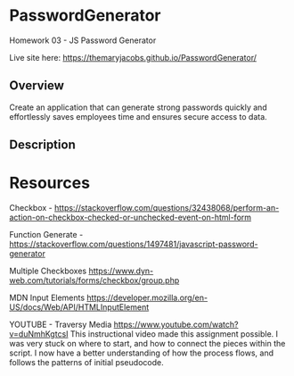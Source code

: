 # PasswordGenerator
Homework 03 - JS Password Generator

Live site here: 
https://themaryjacobs.github.io/PasswordGenerator/


## Overview
Create an application that can generate strong passwords quickly and effortlessly saves employees time and ensures secure access to data.

## Description


# Resources
Checkbox - 
https://stackoverflow.com/questions/32438068/perform-an-action-on-checkbox-checked-or-unchecked-event-on-html-form

Function Generate - 
https://stackoverflow.com/questions/1497481/javascript-password-generator

Multiple Checkboxes
https://www.dyn-web.com/tutorials/forms/checkbox/group.php

MDN Input Elements
https://developer.mozilla.org/en-US/docs/Web/API/HTMLInputElement

YOUTUBE - Traversy Media
https://www.youtube.com/watch?v=duNmhKgtcsI
This instructional video made this assignment possible. I was very stuck on where to start, and how to connect the pieces within the script. I now have a better understanding of how the process flows, and follows the patterns of initial pseudocode.  